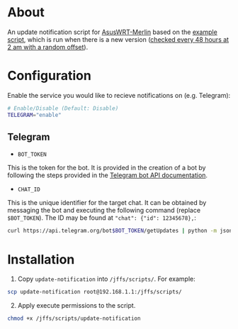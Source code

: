 # About

An update notification script for [AsusWRT-Merlin](https://www.asuswrt-merlin.net/) based on the [example script](https://github.com/RMerl/asuswrt-merlin.ng/wiki/Update-Notification-Example), which is run when there is a new version ([checked every 48 hours at 2 am with a random offset](https://github.com/RMerl/asuswrt-merlin.ng/blob/master/release/src/router/rc/watchdog.c#L5786)).

# Configuration

Enable the service you would like to recieve notifications on (e.g. Telegram):

```sh
# Enable/Disable (Default: Disable)
TELEGRAM="enable"
```

## Telegram

- `BOT_TOKEN`

This is the token for the bot. It is provided in the creation of a bot by following the steps provided in the [Telegram bot API documentation](https://core.telegram.org/bots#3-how-do-i-create-a-bot).

- `CHAT_ID` 

This is the unique identifier for the target chat. It can be obtained by messaging the bot and executing the following command (replace `$BOT_TOKEN`). The ID may be found at `"chat": {"id": 12345678},`:

```sh
curl https://api.telegram.org/bot$BOT_TOKEN/getUpdates | python -m json.tool
```

# Installation

1. Copy `update-notification` into `/jffs/scripts/`. For example:

```sh
scp update-notification root@192.168.1.1:/jffs/scripts/
```

2. Apply execute permissions to the script.

```sh
chmod +x /jffs/scripts/update-notification
```
